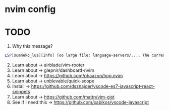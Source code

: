 # nvim config

# TODO
1. Why this message? 
```bash
LSP[sumneko_lua][Info] Too large file: language-servers/.... The currently set size limit is: 100 KB, and the file size is: 222.1
```
2. Learn about -> airblade/vim-rooter
3. Learn about -> glepnir/dashboard-nvim
4. Learn about -> https://github.com/phaazon/hop.nvim
5. Learn about -> unblevable/quick-scope
6. Install -> https://github.com/dsznajder/vscode-es7-javascript-react-snippets
7. Learn about -> https://github.com/mattn/vim-gist
8. See if I need this -> https://github.com/xabikos/vscode-javascript
